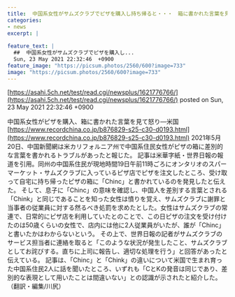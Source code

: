 ```yaml
---
title:  中国系女性がサムズクラブでピザを購入し持ち帰ると・・・　箱に書かれた言葉を見て怒り  
categories:
- news
excerpt: |
  
feature_text: |
  ##  中国系女性がサムズクラブでピザを購入し...
  Sun, 23 May 2021 22:32:46  +0900
feature_image: "https://picsum.photos/2560/600?image=733"
image: "https://picsum.photos/2560/600?image=733"
---
```


[https://asahi.5ch.net/test/read.cgi/newsplus/1621776766/](https://asahi.5ch.net/test/read.cgi/newsplus/1621776766/)
posted on Sun, 23 May 2021 22:32:46  +0900

<!--more-->

中国系女性がピザを購入、箱に書かれた言葉を見て怒り—米国 [https://www.recordchina.co.jp/b876829-s25-c30-d0193.html](https://www.recordchina.co.jp/b876829-s25-c30-d0193.html) 2021年5月20日、中国新聞網は米カリフォルニア州で中国系住民女性がピザの箱に差別的な言葉を書かれるトラブルがあったと報じた。 記事は米華字紙・世界日報の報道を引用。同州の中国系住民が現地時間19日午前11時ごろにオンタリオのスパーマーケット・サムズクラブに入っているピザ店でピザを注文したところ、受け取って自宅に持ち帰ったピザの箱に「Chinc」と書かれているのを発見したと伝えた。 そして、息子に「Chinc」の意味を確認し、中国人を差別する言葉とされる「Chink」と同じであることを知った女性は憤りを覚え、サムズクラブに謝罪と当事者の従業員に対する然るべき処罰を求めたとした。女性はサムズクラブの常連で、日常的にピザ店を利用していたとのことで、この日ピザの注文を受け付けたのは50歳くらいの女性で、店内には他に2人従業員がいたが、誰が「Chinc」と書いたかはわからないという。 その上で、世界日報の記者がサムズクラブのサービス担当者に連絡を取ると「このような状況が発生したこと、サムズクラブとしてお詫びする。直ちに上司に報告し、適切な処理を行う」と回答があったと伝えている。 記事は、「Chinc」と「Chink」の違いについて米国で生まれ育った中国系住民2人に話を聞いたところ、いずれも「CとKの発音は同じであり、差別的な表現として用いたことは間違いない」との認識が示されたと紹介した。（翻訳・編集/川尻）
